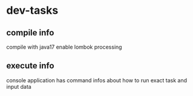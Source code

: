 # dev-tasks

## compile info
compile with java17
enable lombok processing

## execute info
console application has command infos about how to run exact task and input data
